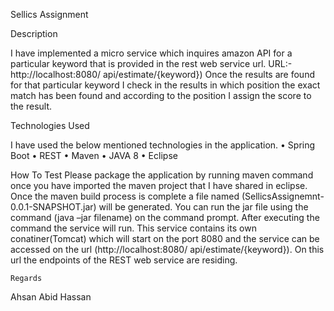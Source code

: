 
 Sellics Assignment



Description 

I have implemented a micro service which inquires amazon API for a particular keyword that is provided in the rest web service url.
URL:-  http://localhost:8080/ api/estimate/{keyword})
Once the results are found for that particular keyword I check in the results in which position the exact match has been found and according to the position I assign the score to the result. 

Technologies Used

I have used the below mentioned technologies in the application.
•	Spring Boot
•	REST
•	Maven
•	JAVA 8
•	Eclipse

How To Test
Please package the application by running maven command once you have imported the maven project that I have shared in eclipse. Once the maven build process is complete a file named (SellicsAssignemnt-0.0.1-SNAPSHOT.jar) will be generated. You can run the jar file using the command (java –jar filename) on the command prompt. After executing the command the service will run.
This service contains its own conatiner(Tomcat) which will start on the port 8080 and the service can be accessed on the url (http://localhost:8080/ api/estimate/{keyword}). On this url the endpoints of the REST web service are residing.


    Regards
Ahsan Abid Hassan
